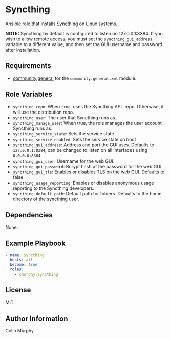 # Syncthing

Ansible role that installs [Syncthing](https://syncthing.net) on Linux systems.

**NOTE:** Syncthing by default is configured to listen on 127.0.0.1:8384. If you wish to allow remote access, you must set the `syncthing_gui_address` variable to a different value, and then set the GUI username and password after installation.

## Requirements

* [community.general](https://docs.ansible.com/ansible/latest/collections/community/general/index.html) for the `community.general.xml` module.

## Role Variables

* `syncthing_repo`: When `true`, uses the Syncthing APT repo. Otherwise, it will use the distribution repo.
* `syncthing_user`: The user that Syncthing runs as.
* `syncthing_manage_user`: When true, the role manages the user account Syncthing runs as.
* `syncthing_service_state`: Sets the service state
* `syncthing_service_enabled`: Sets the service state on boot
* `syncthing_gui_address`: Address and port the GUI uses. Defaults to `127.0.0.1:8384`, can be changed to listen on all interfaces using `0.0.0.0:8384`.
* `syncthing_gui_user`: Username for the web GUI.
* `syncthing_gui_password`: Bcrypt hash of the password for the web GUI.
* `syncthing_gui_tls`: Enables or disables TLS on the web GUI. Defaults to false.
* `syncthing_usage_reporting`: Enables or disables anonymous usage reporting to the Syncthing developers.
* `syncthing_default_path`: Default path for folders. Defaults to the home directory of the syncthing user.

## Dependencies

None.

## Example Playbook

```yaml
- name: Syncthing
  hosts: all
  become: true
  roles:
    - cmurphy.syncthing
```

## License

MIT

## Author Information

Colin Murphy
